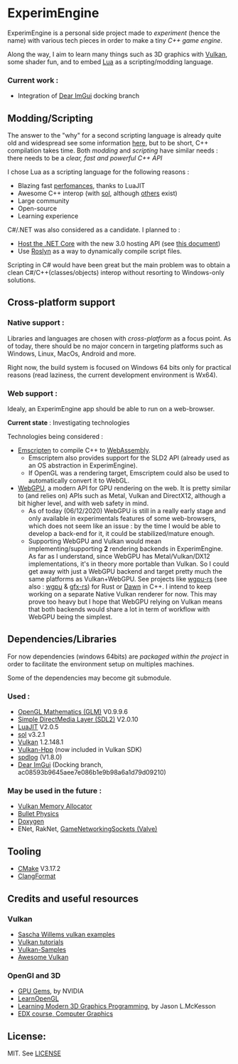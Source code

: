 # ExperimEngine

ExperimEngine is a personal side project made to _experiment_ (hence the name) with various tech pieces in order to make a tiny _C++ game engine_. 

Along the way, I aim to learn many things such as 3D graphics with [Vulkan](https://www.khronos.org/vulkan/), some shader fun, and to embed [Lua](https://www.lua.org/) as a scripting/modding language.

### Current work :

+ Integration of [Dear ImGui](https://github.com/ocornut/imgui) docking branch

## Modding/Scripting

The answer to the "why" for a second scripting language is already quite old and widespread see some information [here](https://en.wikipedia.org/wiki/Scripting_language#Extension/embeddable_languages), but to be short, C++ compilation takes time.
Both _modding_ and _scripting_ have similar needs : there needs to be a _clear, fast and powerful C++ API_

I chose Lua as a scripting language for the following reasons :

+ Blazing fast [perfomances](http://luajit.org/performance.html), thanks to LuaJIT
+ Awesome C++ interop (with [sol](https://github.com/ThePhD/sol2), although [others](https://sol2.readthedocs.io/en/latest/features.html) exist)
+ Large community
+ Open-source
+ Learning experience

C#/.NET was also considered as a candidate. I planned to :

+ [Host the .NET Core](https://docs.microsoft.com/en-us/dotnet/core/tutorials/netcore-hosting) with the new 3.0 hosting API (see [this document](https://github.com/dotnet/core-setup/blob/master/Documentation/design-docs/native-hosting.md))
+ Use [Roslyn](https://github.com/dotnet/roslyn) as a way to dynamically compile script files.

Scripting in C# would have been great but the main problem was to obtain a clean C#/C++(classes/objects) interop without resorting to Windows-only solutions.

## Cross-platform support

### Native support :

Libraries and languages are chosen with _cross-platform_ as a focus point. As of today, there should be no major concern in targeting platforms such as Windows, Linux, MacOs, Android and more.

Right now, the build system is focused on Windows 64 bits only for practical reasons (read laziness, the current development environment is Wx64).

### Web support :

Idealy, an ExperimEngine app should be able to run on a web-browser.

**Current state** : Investigating technologies

Technologies being considered :
+ [Emscripten](https://github.com/emscripten-core/emscripten) to compile C++ to [WebAssembly](https://webassembly.org/).
  + Emscriptem also provides support for the SLD2 API (already used as an OS abstraction in ExperimEngine).
  + If OpenGL was a rendering target, Emscriptem could also be used to automatically convert it to WebGL.
+ [WebGPU](https://github.com/gpuweb/gpuweb), a modern API for GPU rendering on the web. It is pretty similar to (and relies on) APIs such as Metal, Vulkan and DirectX12, although a bit higher level, and with web safety in mind.
  + As of today (06/12/2020) WebGPU is still in a really early stage and only available in experimentals features of some web-browsers, which does not seem like an issue :  by the time I would be able to develop a back-end for it, it could be stabilized/mature enough.
  + Supporting WebGPU and Vulkan would mean implementing/supporting **2** rendering backends in ExperimEngine.
  As far as I understand, since WebGPU has Metal/Vulkan/DX12 implementations, it's in theory more portable than Vulkan. So I could get away with just a WebGPU backend and target pretty much the same platforms as Vulkan+WebGPU.
  See projects like [wgpu-rs](https://github.com/gfx-rs/wgpu-rs) (see also : [wgpu](https://github.com/gfx-rs/wgpu) & [gfx-rs](https://github.com/gfx-rs/wgpu)) for Rust or [Dawn](https://dawn.googlesource.com/dawn) in C++.
  I intend to keep working on a separate Native Vulkan renderer for now. This may prove too heavy but I hope that WebGPU relying on Vulkan means that both backends would share a lot in term of workflow with WebGPU being the simplest.

## Dependencies/Libraries

For now dependencies (windows 64bits) are _packaged within the project_ in order to facilitate the environment setup on multiples machines.

Some of the dependencies may become git submodule.

### Used :
+ [OpenGL Mathematics (GLM)](https://glm.g-truc.net/0.9.9/index.html) V0.9.9.6
+ [Simple DirectMedia Layer (SDL2)](https://www.libsdl.org/index.php) V2.0.10
+ [LuaJIT](http://luajit.org/luajit.html) V2.0.5
+ [sol](https://github.com/ThePhD/sol2) v3.2.1
+ [Vulkan](https://www.khronos.org/vulkan/) 1.2.148.1
+ [Vulkan-Hpp](https://github.com/KhronosGroup/Vulkan-Hpp) (now included in Vulkan SDK)
+ [spdlog](https://github.com/gabime/spdlog) (V1.8.0)
+ [Dear ImGui](https://github.com/ocornut/imgui) (Docking branch, ac08593b9645aee7e086b1e9b98a6a1d79d09210)

### May be used in the future :
+ [Vulkan Memory Allocator](https://github.com/GPUOpen-LibrariesAndSDKs/VulkanMemoryAllocator)
+ [Bullet Physics](https://github.com/bulletphysics/bullet3)
+ [Doxygen](http://www.doxygen.nl/)
+ ENet, RakNet, [GameNetworkingSockets (Valve)](https://github.com/ValveSoftware/GameNetworkingSockets)

## Tooling

+ [CMake](https://cmake.org/) V3.17.2
+ [ClangFormat](https://clang.llvm.org/docs/ClangFormat.html)

## Credits and useful resources

### Vulkan
+ [Sascha Willems vulkan examples](https://github.com/SaschaWillems/Vulkan)
+ [Vulkan tutorials](https://vulkan-tutorial.com/Introduction)
+ [Vulkan-Samples](https://github.com/KhronosGroup/Vulkan-Samples)
+ [Awesome Vulkan](https://github.com/vinjn/awesome-vulkan)

### OpenGl and 3D
+ [GPU Gems](https://developer.nvidia.com/gpugems/GPUGems/gpugems_pref01.html), by NVIDIA
+ [LearnOpenGL](https://learnopengl.com/Introduction)
+ [Learning Modern 3D Graphics Programming](http://opengl.datenwolf.net/gltut/html/index.html), by Jason L.McKesson
+ [EDX course, Computer Graphics](https://www.edx.org/course/computer-graphics-2)

## License:

MIT. See [LICENSE](LICENSE)
